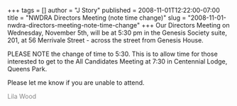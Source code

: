 +++
tags = []
author = "J Story"
published = 2008-11-01T12:22:00-07:00
title = "NWDRA Directors Meeting (note time change)"
slug = "2008-11-01-nwdra-directors-meeting-note-time-change"
+++
Our Directors Meeting on Wednesday, November 5th, will be at 5:30 pm in
the Genesis Society suite, 201, at 56 Merrivale Street - across the
street from Genesis House.  
  
PLEASE NOTE the change of time to 5:30. This is to allow time for those
interested to get to the All Candidates Meeting at 7:30 in Centennial
Lodge, Queens Park.  
  
Please let me know if you are unable to attend.  
  
<span style="color:#888888;">Lila Wood  
</span>
